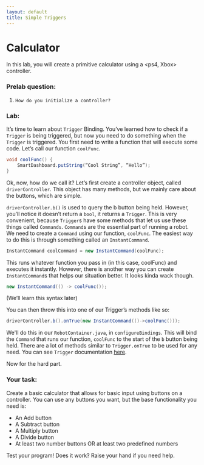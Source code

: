 ```yaml
---
layout: default
title: Simple Triggers
---
```

# Calculator
In this lab, you will create a primitive calculator using a <ps4, Xbox> controller. 
### Prelab question:
1.     How do you initialize a controller?


### Lab:
It’s time to learn about `Trigger` Binding. You’ve learned how to check if a `Trigger` is being triggered, but now you need to do something when the `Trigger` is triggered. You first need to write a function that will execute some code. Let’s call our function `coolFunc`. 

```java
void coolFunc() { 
	SmartDashboard.putString(“Cool String”, “Hello”); 
} 
```

Ok, now, how do we call it? Let’s first create a controller object, called `driverController`. This object has many methods, but we mainly care about the buttons, which are simple. 

`driverController.b()` is used to query the b button being held. However, you’ll notice it doesn’t return a `bool`, it returns a `Trigger`. This is very convenient, because `Trigger`s have some methods that let us use these things called `Commands`. `Command`s are the essential part of running a robot. We need to create a `Command` using our function, `coolFunc`. The easiest way to do this is through something called an `InstantCommand`. 

```java
InstantCommand coolCommand = new InstantCommand(coolFunc); 
```

This runs whatever function you pass in (in this case, coolFunc) and executes it instantly. However, there is another way you can create `InstantCommand`s that helps our situation better. It looks kinda wack though.

```java
new InstantCommand(() -> coolFunc()); 
```

(We’ll learn this syntax later) 

You can then throw this into one of our Trigger’s methods like so: 

```java
driverController.b().onTrue(new InstantCommand(()->coolFunc())); 
```

We'll do this in our `RobotContainer.java`, in `configureBindings`. This will bind the `Command` that runs our function, `coolFunc` to the start of the `b` button being held. There are a lot of methods similar to `Trigger.onTrue` to be used for any need. You can see `Trigger` documentation [here](https://github.wpilib.org/allwpilib/docs/release/java/edu/wpi/first/wpilibj2/command/button/Trigger.html).

Now for the hard part.

### Your task:
Create a basic calculator that allows for basic input using buttons on a controller. You can use any buttons you want, but the base functionality you need is:
 - An Add button
 - A Subtract button
 - A Multiply button
 - A Divide button
 - At least two number buttons OR at least two predefined numbers

Test your program! Does it work? Raise your hand if you need help.
